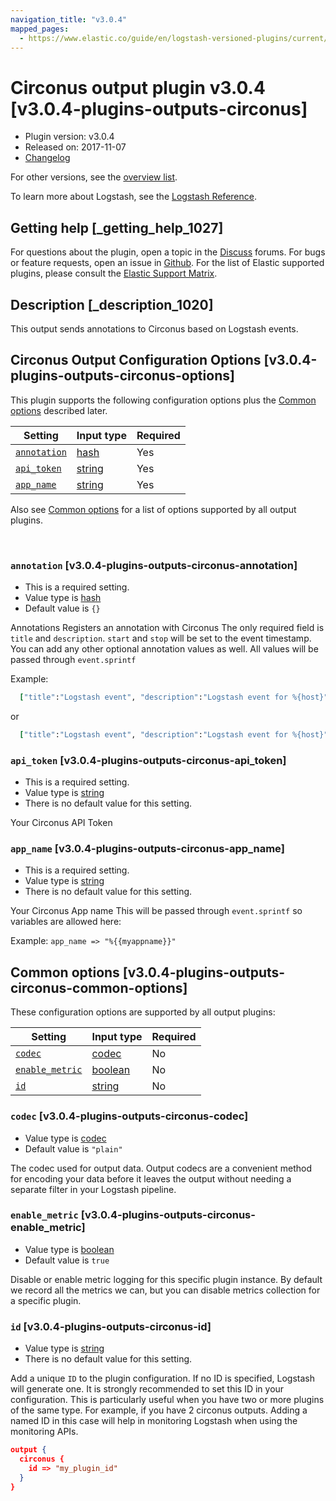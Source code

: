 ```yaml
---
navigation_title: "v3.0.4"
mapped_pages:
  - https://www.elastic.co/guide/en/logstash-versioned-plugins/current/v3.0.4-plugins-outputs-circonus.html
---
```


# Circonus output plugin v3.0.4 [v3.0.4-plugins-outputs-circonus]


* Plugin version: v3.0.4
* Released on: 2017-11-07
* [Changelog](https://github.com/logstash-plugins/logstash-output-circonus/blob/v3.0.4/CHANGELOG.md)

For other versions, see the [overview list](output-circonus-index.md).

To learn more about Logstash, see the [Logstash Reference](logstash://reference/index.md).

## Getting help [_getting_help_1027]

For questions about the plugin, open a topic in the [Discuss](http://discuss.elastic.co) forums. For bugs or feature requests, open an issue in [Github](https://github.com/logstash-plugins/logstash-output-circonus). For the list of Elastic supported plugins, please consult the [Elastic Support Matrix](https://www.elastic.co/support/matrix#matrix_logstash_plugins).


## Description [_description_1020]

This output sends annotations to Circonus based on Logstash events.


## Circonus Output Configuration Options [v3.0.4-plugins-outputs-circonus-options]

This plugin supports the following configuration options plus the [Common options](v3-0-4-plugins-outputs-circonus.md#v3.0.4-plugins-outputs-circonus-common-options) described later.

| Setting | Input type | Required |
| --- | --- | --- |
| [`annotation`](v3-0-4-plugins-outputs-circonus.md#v3.0.4-plugins-outputs-circonus-annotation) | [hash](logstash://reference/configuration-file-structure.md#hash) | Yes |
| [`api_token`](v3-0-4-plugins-outputs-circonus.md#v3.0.4-plugins-outputs-circonus-api_token) | [string](logstash://reference/configuration-file-structure.md#string) | Yes |
| [`app_name`](v3-0-4-plugins-outputs-circonus.md#v3.0.4-plugins-outputs-circonus-app_name) | [string](logstash://reference/configuration-file-structure.md#string) | Yes |

Also see [Common options](v3-0-4-plugins-outputs-circonus.md#v3.0.4-plugins-outputs-circonus-common-options) for a list of options supported by all output plugins.

 

### `annotation` [v3.0.4-plugins-outputs-circonus-annotation]

* This is a required setting.
* Value type is [hash](logstash://reference/configuration-file-structure.md#hash)
* Default value is `{}`

Annotations Registers an annotation with Circonus The only required field is `title` and `description`. `start` and `stop` will be set to the event timestamp. You can add any other optional annotation values as well. All values will be passed through `event.sprintf`

Example:

```ruby
  ["title":"Logstash event", "description":"Logstash event for %{host}"]
```

or

```ruby
  ["title":"Logstash event", "description":"Logstash event for %{host}", "parent_id", "1"]
```


### `api_token` [v3.0.4-plugins-outputs-circonus-api_token]

* This is a required setting.
* Value type is [string](logstash://reference/configuration-file-structure.md#string)
* There is no default value for this setting.

Your Circonus API Token


### `app_name` [v3.0.4-plugins-outputs-circonus-app_name]

* This is a required setting.
* Value type is [string](logstash://reference/configuration-file-structure.md#string)
* There is no default value for this setting.

Your Circonus App name This will be passed through `event.sprintf` so variables are allowed here:

Example: `app_name => "%{{myappname}}"`



## Common options [v3.0.4-plugins-outputs-circonus-common-options]

These configuration options are supported by all output plugins:

| Setting | Input type | Required |
| --- | --- | --- |
| [`codec`](v3-0-4-plugins-outputs-circonus.md#v3.0.4-plugins-outputs-circonus-codec) | [codec](logstash://reference/configuration-file-structure.md#codec) | No |
| [`enable_metric`](v3-0-4-plugins-outputs-circonus.md#v3.0.4-plugins-outputs-circonus-enable_metric) | [boolean](logstash://reference/configuration-file-structure.md#boolean) | No |
| [`id`](v3-0-4-plugins-outputs-circonus.md#v3.0.4-plugins-outputs-circonus-id) | [string](logstash://reference/configuration-file-structure.md#string) | No |

### `codec` [v3.0.4-plugins-outputs-circonus-codec]

* Value type is [codec](logstash://reference/configuration-file-structure.md#codec)
* Default value is `"plain"`

The codec used for output data. Output codecs are a convenient method for encoding your data before it leaves the output without needing a separate filter in your Logstash pipeline.


### `enable_metric` [v3.0.4-plugins-outputs-circonus-enable_metric]

* Value type is [boolean](logstash://reference/configuration-file-structure.md#boolean)
* Default value is `true`

Disable or enable metric logging for this specific plugin instance. By default we record all the metrics we can, but you can disable metrics collection for a specific plugin.


### `id` [v3.0.4-plugins-outputs-circonus-id]

* Value type is [string](logstash://reference/configuration-file-structure.md#string)
* There is no default value for this setting.

Add a unique `ID` to the plugin configuration. If no ID is specified, Logstash will generate one. It is strongly recommended to set this ID in your configuration. This is particularly useful when you have two or more plugins of the same type. For example, if you have 2 circonus outputs. Adding a named ID in this case will help in monitoring Logstash when using the monitoring APIs.

```json
output {
  circonus {
    id => "my_plugin_id"
  }
}
```



